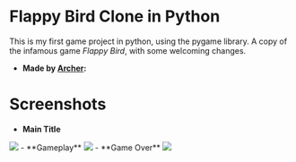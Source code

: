 # Flappy Bird Clone in Python

This is my first game project in python, using the pygame library. A copy of the infamous game *Flappy Bird*, with some welcoming changes.
- **Made by [Archer](https://github.com/ArcherEvil):**


# Screenshots

- **Main Title**
<img src='https://i.imgur.com/TUUUsOR.png'>
- **Gameplay**
<img src='https://i.imgur.com/ORiz4Cg.png'>
- **Game Over**
<img src='https://i.imgur.com/f5OWCsG.png'>
